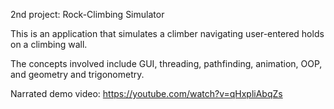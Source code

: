 2nd project: Rock-Climbing Simulator

This is an application that simulates a climber navigating user-entered holds on a climbing wall.

The concepts involved include GUI, threading, pathfinding, animation, OOP, and geometry and trigonometry.

Narrated demo video: https://youtube.com/watch?v=qHxpliAbqZs
